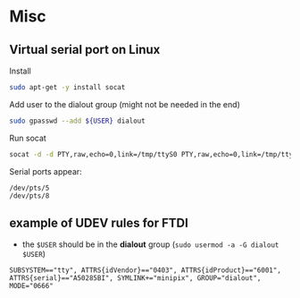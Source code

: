 # Misc

## Virtual serial port on Linux

Install

```bash
sudo apt-get -y install socat
```

Add user to the dialout group (might not be needed in the end)

```bash
sudo gpasswd --add ${USER} dialout
```

Run socat

```bash
socat -d -d PTY,raw,echo=0,link=/tmp/ttyS0 PTY,raw,echo=0,link=/tmp/ttyS1
```

Serial ports appear:
```
/dev/pts/5
/dev/pts/8
```

## example of UDEV rules for FTDI

* the `$USER` should be in the **dialout** group (`sudo usermod -a -G dialout $USER`)

```
SUBSYSTEM=="tty", ATTRS{idVendor}=="0403", ATTRS{idProduct}=="6001", ATTRS{serial}=="A50285BI", SYMLINK+="minipix", GROUP="dialout", MODE="0666"
```

